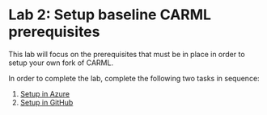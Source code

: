 # Lab 2: Setup baseline CARML prerequisites

This lab will focus on the prerequisites that must be in place in order to setup your own fork of CARML. 

In order to complete the lab, complete the following two tasks in sequence:
1. [Setup in Azure](./Lab2SetupCARMLPreReqAzure)
1. [Setup in GitHub](./Lab2SetupCARMLPreReqGitHub)